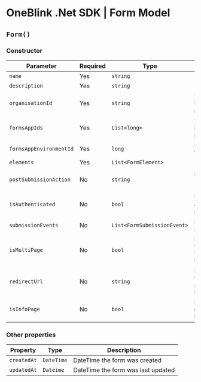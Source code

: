 # OneBlink .Net SDK | Form Model

## `Form()`

### Constructor

| Parameter               | Required | Type                        | Description                                                               | Default Value   |
| ----------------------- | -------- | --------------------------- | ------------------------------------------------------------------------- | --------------- |
| `name`                  | Yes      | `string`                    |                                                                           |                 |
| `description`           | Yes      | `string`                    |                                                                           |                 |
| `organisationId`        | Yes      | `string`                    | Id of the organisation this form is associated too                        |                 |
| `formsAppIds`           | Yes      | `List<long>`                | List of Form Apps id's, at least one is required                          |                 |
| `formsAppEnvironmentId` | Yes      | `long`                      | Id of the environment this form is part of                                |                 |
| `elements`              | Yes      | `List<FormElement>`         |                                                                           |                 |
| `postSubmissionAction`  | No       | `string`                    | Allowed values of "URL", "CLOSE", "FORMS_LIBRARY"                         | "FORMS_LIBRARY" |
| `isAuthenticated`       | No       | `bool`                      | Determines if only authenticated users can access the form                | true            |
| `submissionEvents`      | No       | `List<FormSubmissionEvent>` | List of Form submission events                                            | null            |
| `isMultiPage`           | No       | `bool`                      | Determines if this form a single page form or mutli page form             | false           |
| `redirectUrl`           | No       | `string`                    | URL to be redirected too, only applies if `postSubmissionAction` is "URL" | null            |
| `isInfoPage`            | No       | `bool`                      | Determines if form can only contain information elements                  | false           |

### Other properties

| Property    | Type       | Description                        |
| ----------- | ---------- | ---------------------------------- |
| `createdAt` | `DateTime` | DateTime the form was created      |
| `updatedAt` | `Dateime`  | DateTime the form was last updated |
